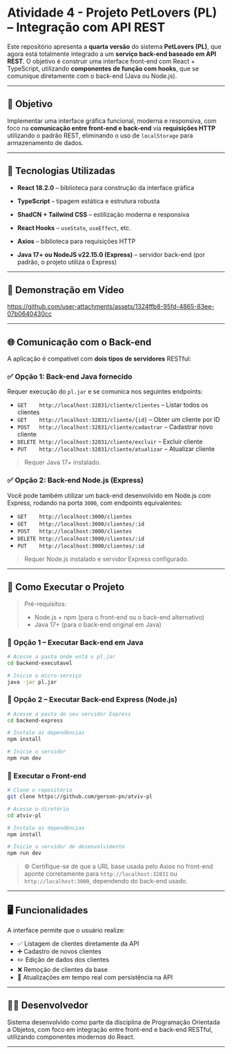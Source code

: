 # Atividade 4 - Projeto PetLovers (PL) – Integração com API REST

Este repositório apresenta a **quarta versão** do sistema **PetLovers (PL)**, que agora está totalmente integrado a um **serviço back-end baseado em API REST**. O objetivo é construir uma interface front-end com React + TypeScript, utilizando **componentes de função com hooks**, que se comunique diretamente com o back-end (Java ou Node.js).

---

## 🎯 Objetivo

Implementar uma interface gráfica funcional, moderna e responsiva, com foco na **comunicação entre front-end e back-end** via **requisições HTTP** utilizando o padrão REST, eliminando o uso de `localStorage` para armazenamento de dados.

---

## 🧰 Tecnologias Utilizadas

- **React 18.2.0** – biblioteca para construção da interface gráfica

- **TypeScript** – tipagem estática e estrutura robusta  
- **ShadCN + Tailwind CSS** – estilização moderna e responsiva  
- **React Hooks** – `useState`, `useEffect`, etc.  
- **Axios** – biblioteca para requisições HTTP  
- **Java 17+ ou NodeJS v22.15.0 (Express)** – servidor back-end (por padrão, o projeto utiliza o Express)

---

## 🎥 Demonstração em Vídeo





https://github.com/user-attachments/assets/1324ffb8-95fd-4865-83ee-07b0640430cc




---

## 🌐 Comunicação com o Back-end

A aplicação é compatível com **dois tipos de servidores** RESTful:

### ✅ Opção 1: Back-end Java fornecido

Requer execução do `pl.jar` e se comunica nos seguintes endpoints:

- `GET    http://localhost:32831/cliente/clientes` – Listar todos os clientes  
- `GET    http://localhost:32831/cliente/{id}` – Obter um cliente por ID  
- `POST   http://localhost:32831/cliente/cadastrar` – Cadastrar novo cliente  
- `DELETE http://localhost:32831/cliente/excluir` – Excluir cliente  
- `PUT    http://localhost:32831/cliente/atualizar` – Atualizar cliente  

> Requer Java 17+ instalado.

### ✅ Opção 2: Back-end Node.js (Express)

Você pode também utilizar um back-end desenvolvido em Node.js com Express, rodando na porta `3000`, com endpoints equivalentes:

- `GET    http://localhost:3000/clientes`  
- `GET    http://localhost:3000/clientes/:id`  
- `POST   http://localhost:3000/clientes`  
- `DELETE http://localhost:3000/clientes/:id`  
- `PUT    http://localhost:3000/clientes/:id`  

> Requer Node.js instalado e servidor Express configurado.

---

## 🚀 Como Executar o Projeto

> Pré-requisitos:
> - Node.js + npm (para o front-end ou o back-end alternativo)
> - Java 17+ (para o back-end original em Java)

### 🔹 Opção 1 – Executar Back-end em Java

```bash
# Acesse a pasta onde está o pl.jar
cd backend-executavel

# Inicie o micro-serviço
java -jar pl.jar
```

### 🔹 Opção 2 – Executar Back-end Express (Node.js)

```bash
# Acesse a pasta do seu servidor Express
cd backend-express

# Instale as dependências
npm install

# Inicie o servidor
npm run dev
```

### 🔹 Executar o Front-end

```bash
# Clone o repositório
git clone https://github.com/gerson-pn/atviv-pl

# Acesse o diretório
cd atviv-pl

# Instale as dependências
npm install

# Inicie o servidor de desenvolvimento
npm run dev
```

> ⚙️ Certifique-se de que a URL base usada pelo Axios no front-end aponte corretamente para `http://localhost:32831` ou `http://localhost:3000`, dependendo do back-end usado.

---

## 🖥️ Funcionalidades

A interface permite que o usuário realize:

- ✅ Listagem de clientes diretamente da API  
- ➕ Cadastro de novos clientes  
- ✏️ Edição de dados dos clientes  
- ❌ Remoção de clientes da base  
- 🔄 Atualizações em tempo real com persistência na API

---

## 👨‍💻 Desenvolvedor

Sistema desenvolvido como parte da disciplina de Programação Orientada a Objetos, com foco em integração entre front-end e back-end RESTful, utilizando componentes modernos do React.

---

